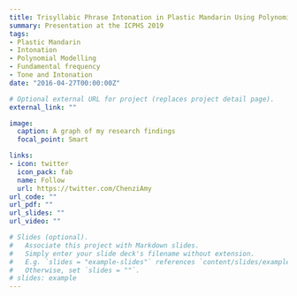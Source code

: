 ```yaml
---
title: Trisyllabic Phrase Intonation in Plastic Mandarin Using Polynomial Modelling
summary: Presentation at the ICPHS 2019
tags:
- Plastic Mandarin
- Intonation
- Polynomial Modelling
- Fundamental frequency
- Tone and Intonation
date: "2016-04-27T00:00:00Z"

# Optional external URL for project (replaces project detail page).
external_link: ""

image:
  caption: A graph of my research findings
  focal_point: Smart

links:
- icon: twitter
  icon_pack: fab
  name: Follow
  url: https://twitter.com/ChenziAmy
url_code: ""
url_pdf: ""
url_slides: ""
url_video: ""

# Slides (optional).
#   Associate this project with Markdown slides.
#   Simply enter your slide deck's filename without extension.
#   E.g. `slides = "example-slides"` references `content/slides/example-slides.md`.
#   Otherwise, set `slides = ""`.
# slides: example
---
```


